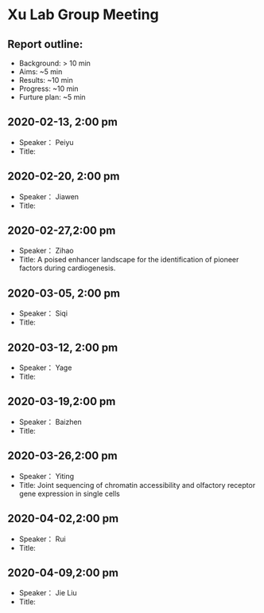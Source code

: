 # Xu Lab Group Meeting

## Report outline:
* Background: > 10 min
* Aims: ~5 min
* Results: ~10 min
* Progress: ~10 min
* Furture plan: ~5 min


## 2020-02-13, 2:00 pm
* Speaker： Peiyu 
* Title: 


## 2020-02-20, 2:00 pm 
* Speaker： Jiawen 
* Title: 


## 2020-02-27,2:00 pm 
* Speaker： Zihao
* Title: A poised enhancer landscape for the identification of pioneer factors during cardiogenesis.



## 2020-03-05, 2:00 pm
* Speaker： Siqi 
* Title: 


## 2020-03-12, 2:00 pm 
* Speaker： Yage 
* Title: 


## 2020-03-19,2:00 pm 
* Speaker： Baizhen 
* Title: 

## 2020-03-26,2:00 pm 
* Speaker： Yiting 
* Title: Joint sequencing of chromatin accessibility and olfactory receptor gene expression in single cells

## 2020-04-02,2:00 pm 
* Speaker： Rui
* Title: 

## 2020-04-09,2:00 pm 
* Speaker： Jie Liu
* Title:  
